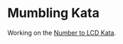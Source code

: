 # Mumbling Kata

Working on the [Number to LCD Kata](https://learn.madetech.com/katas/number-to-lcd/).
